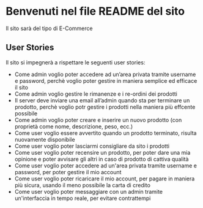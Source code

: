 # Benvenuti nel file README del sito
Il sito sarà del tipo di E-Commerce
## User Stories
Il sito si impegnerà a rispettare le seguenti user stories:
* Come admin voglio poter accedere ad un’area privata tramite username e password, perchè voglio poter gestire in maniera semplice ed efficace il sito
* Come admin voglio gestire le rimanenze e i re-ordini dei prodotti
* Il server deve inviare una email all’admin quando sta per terminare un prodotto, perchè voglio potr gestire i prodotti nella maniera più effcente possibile
* Come admin voglio poter creare e inserire un nuovo prodotto (con proprietà come nome, descrizione, peso, ecc.)
* Come user voglio essere avvertito quando un prodotto terminato, risulta nuovamente disponibile
* Come user voglio poter lasciarmi consigliare da sito i prodotti
* Come user voglio poter recensire un prodotto, per poter dare una mia opinione e poter avvisare gli altri in caso di prodotto di cattiva qualità
* Come user voglio poter accedere ad un'area privata tramite username e password, per poter gestire il mio account
* Come user voglio poter ricaricare il mio account, per pagare in maniera più sicura, usando il meno possibile la carta di credito
* Come user voglio poter messaggiare con un admin tramite un'interfaccia in tempo reale, per evitare contrattempi
